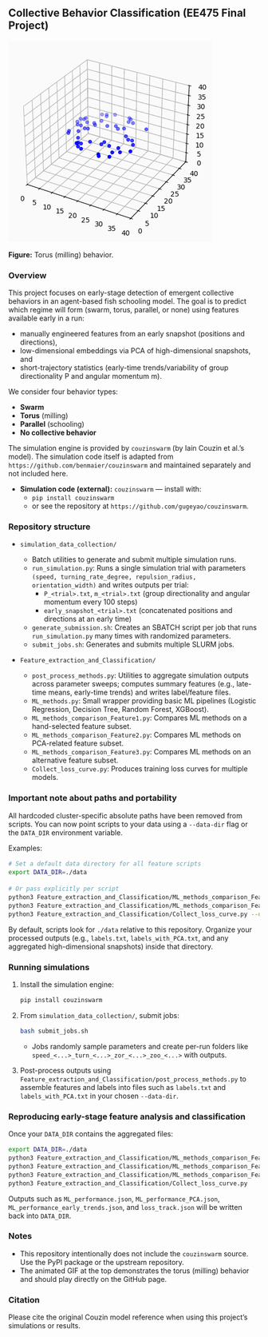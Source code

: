 ## Collective Behavior Classification (EE475 Final Project)

![Torus behavior](animation.gif)

**Figure:** Torus (milling) behavior.

### Overview
This project focuses on early-stage detection of emergent collective behaviors in an agent-based fish schooling model. The goal is to predict which regime will form (swarm, torus, parallel, or none) using features available early in a run:
- manually engineered features from an early snapshot (positions and directions),
- low-dimensional embeddings via PCA of high-dimensional snapshots, and
- short-trajectory statistics (early-time trends/variability of group directionality P and angular momentum m).

We consider four behavior types:
- **Swarm**
- **Torus** (milling)
- **Parallel** (schooling)
- **No collective behavior**

The simulation engine is provided by `couzinswarm` (by Iain Couzin et al.’s model). The simulation code itself is adapted from `https://github.com/benmaier/couzinswarm` and maintained separately and not included here.

- **Simulation code (external):** `couzinswarm` — install with:
  - `pip install couzinswarm`
  - or see the repository at `https://github.com/gugeyao/couzinswarm`.

### Repository structure
- `simulation_data_collection/`
  - Batch utilities to generate and submit multiple simulation runs.
  - `run_simulation.py`: Runs a single simulation trial with parameters `(speed, turning_rate_degree, repulsion_radius, orientation_width)` and writes outputs per trial:
    - `P_<trial>.txt`, `m_<trial>.txt` (group directionality and angular momentum every 100 steps)
    - `early_snapshot_<trial>.txt` (concatenated positions and directions at an early time)
  - `generate_submission.sh`: Creates an SBATCH script per job that runs `run_simulation.py` many times with randomized parameters.
  - `submit_jobs.sh`: Generates and submits multiple SLURM jobs.

- `Feature_extraction_and_Classification/`
  - `post_process_methods.py`: Utilities to aggregate simulation outputs across parameter sweeps; computes summary features (e.g., late-time means, early-time trends) and writes label/feature files.
  - `ML_methods.py`: Small wrapper providing basic ML pipelines (Logistic Regression, Decision Tree, Random Forest, XGBoost).
  - `ML_methods_comparison_Feature1.py`: Compares ML methods on a hand-selected feature subset.
  - `ML_methods_comparison_Feature2.py`: Compares ML methods on PCA-related feature subset.
  - `ML_methods_comparison_Feature3.py`: Compares ML methods on an alternative feature subset.
  - `Collect_loss_curve.py`: Produces training loss curves for multiple models.

### Important note about paths and portability
All hardcoded cluster-specific absolute paths have been removed from scripts. You can now point scripts to your data using a `--data-dir` flag or the `DATA_DIR` environment variable.

Examples:
```bash
# Set a default data directory for all feature scripts
export DATA_DIR=./data

# Or pass explicitly per script
python3 Feature_extraction_and_Classification/ML_methods_comparison_Feature1.py --data-dir ./data --labels-file labels.txt
python3 Feature_extraction_and_Classification/ML_methods_comparison_Feature2.py --data-dir ./data --labels-file labels_with_PCA.txt
python3 Feature_extraction_and_Classification/Collect_loss_curve.py --data-dir ./data --labels-file labels.txt
```

By default, scripts look for `./data` relative to this repository. Organize your processed outputs (e.g., `labels.txt`, `labels_with_PCA.txt`, and any aggregated high-dimensional snapshots) inside that directory.

### Running simulations
1. Install the simulation engine:
   ```bash
   pip install couzinswarm
   ```
2. From `simulation_data_collection/`, submit jobs:
   ```bash
   bash submit_jobs.sh
   ```
   - Jobs randomly sample parameters and create per-run folders like `speed_<...>_turn_<...>_zor_<...>_zoo_<...>` with outputs.

3. Post-process outputs using `Feature_extraction_and_Classification/post_process_methods.py` to assemble features and labels into files such as `labels.txt` and `labels_with_PCA.txt` in your chosen `--data-dir`.

### Reproducing early-stage feature analysis and classification
Once your `DATA_DIR` contains the aggregated files:
```bash
export DATA_DIR=./data
python3 Feature_extraction_and_Classification/ML_methods_comparison_Feature1.py
python3 Feature_extraction_and_Classification/ML_methods_comparison_Feature2.py
python3 Feature_extraction_and_Classification/ML_methods_comparison_Feature3.py
python3 Feature_extraction_and_Classification/Collect_loss_curve.py
```

Outputs such as `ML_performance.json`, `ML_performance_PCA.json`, `ML_performance_early_trends.json`, and `loss_track.json` will be written back into `DATA_DIR`.

### Notes
- This repository intentionally does not include the `couzinswarm` source. Use the PyPI package or the upstream repository.
- The animated GIF at the top demonstrates the torus (milling) behavior and should play directly on the GitHub page.

### Citation
Please cite the original Couzin model reference when using this project’s simulations or results.

